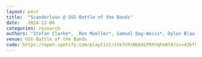 ```yaml
---
layout: post
title:  "Scanderlous @ GSG Battle of the Bands"
date:   2024-12-06
categories: research    
authors: "Stefan Clarke*,  Ren Mueller*, Samuel Day-Weiss*, Dylan Blau-Edelstein*, Mustafa Alper Gunes*, Alexander Raistrick*, Matt Schulz*, (*equal contribution)"
venue: GSG Battle of the Bands
code: https://open.spotify.com/playlist/1tk3tPzNQ49iPRXYqFe0fA?si=42bfe1445b7d4ca1
---
```

    